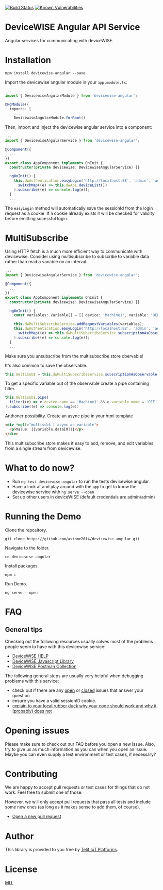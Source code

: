 
[![Build Status](https://travis-ci.com/astone2014/devicewise-angular.svg?branch=master)](https://travis-ci.com/astone2014/devicewise-angular)
[![Known Vulnerabilities](https://snyk.io/test/github/astone2014/devicewise-angular/badge.svg?targetFile=projects/devicewise-angular/package.json)](https://snyk.io/test/github/astone2014/devicewise-angular?targetFile=projects/devicewise-angular/package.json)

# DeviceWISE Angular API Service

Angular services for communicating with deviceWISE.

# Installation

```cli
npm install devicewise-angular --save
```

Import the devicewise angular module in your `app.module.ts`:

```ts
...
import { DevicewiseAngularModule } from 'devicewise-angular';

@NgModule({
  imports: [
    ...
    DevicewiseAngularModule.forRoot()
```

Then, import and inject the devicewise angular service into a component:

```ts
...
import { DevicewiseAngularService } from 'devicewise-angular';

@Component({
  ...
})
export class AppComponent implements OnInit {
  constructor(private devicewise: DevicewiseAngularService) {}

  ngOnInit() {
    this.dwAuthentication.easyLogin('http://localhost:88', 'admin', 'admin').pipe(
      switchMap((e) => this.dwApi.deviceList())
    ).subscribe((e) => console.log(e));
  }
  ...
```
The `easyLogin` method will automatically save the sessionId from the login request as a cookie. If a cookie already exists it will be checked for validity before emitting sucessful login.

# MultiSubscribe
Using HTTP fetch is a much more efficient way to communicate with devicewise. Consider using multisubscribe to subscribe to variable data rather than read a variable on an interval.


```ts
...
import { DevicewiseAngularService } from 'devicewise-angular';

@Component({
  ...
})
export class AppComponent implements OnInit {
  constructor(private devicewise: DevicewiseAngularService) {}

  ngOnInit() {
    const variables: Variable[] = [{ device: 'Machine1', variable: 'OEE', type: DwType.FLOAT4, count: 1, length: -1 }];

    this.dwMultiSubscribeService.addRequestVariables(variables);    
    this.dwAuthentication.easyLogin('http://localhost:88', 'admin', 'admin').pipe(
      switchMap((e) => this.dwMultiSubscribeService.subscriptionAsObservable())
    ).subscribe((e) => console.log(e));
  }
  ...
```

Make sure you unsubscribe from the multisubscribe store obervable!

It's also common to save the observable.
```ts
this.multisub$ = this.dwMultiSubscribeService.subscriptionAsObservable();
```
To get a specific variable out of the observable create a pipe containing filter.
```ts
this.multisub$.pipe(
  filter((e) => e.device.name == 'Machine1' && e.variable.name = 'OEE')
).subscribe((e) => console.log(e))
```
Anthoner possibility. Create an async pipe in your html template
```html
<div *ngIf="multisub$ | async as variable">
  <p>Value: {{variable.data[0]}}</p>
</div>
```

This multisubscribe store makes it easy to add, remove, and edit variables from a single stream from devicewise.

# What to do now?

* Run `ng test devicewise-angular` to run the tests devicewise angular.
* Have a look at and play around with the `app` to get to know the devicewise service with `ng serve --open`
* Set up other users in deviceWISE (default credentials are admin/admin)

# Running the Demo

Clone the repository.

```cli
git clone https://github.com/astone2014/devicewise-angular.git
```

Navigate to the folder.

```cli
cd devicewise-angular
```

Install packages.

```cli
npm i
```

Run Demo.

```cli
ng serve --open
```

# FAQ

## General tips

Checking out the following resources usually solves most of the problems people seem to have with this devicewise service:

* [DeviceWISE HELP](https://docs-engr.devicewise.com/)
* [DeviceWISE Javascript Library](http://help.devicewise.com/display/M2MOpen/JavaScript+API+Library)
* [DeviceWISE Postman Collection](https://web.postman.co/collections/4197967-d416fb5a-b10d-47fb-9bd4-b740c4842503?workspace=0a806903-4bd9-4c42-8f6a-a4cecdf162d1)

The following general steps are usually very helpful when debugging problems with this service:

* check out if there are any [open](https://github.com/astone2014/devicewise-angular/issues) or [closed](https://github.com/astone2014/devicewise-angular/issues?q=is%3Aissue+is%3Aclosed) issues that answer your question
* ensure you have a valid sessionID cookie.
* [explain to your local rubber duck why your code should work and why it (probably) does not](https://en.wikipedia.org/wiki/Rubber_duck_debugging)

# Opening issues

Please make sure to check out our FAQ before you open a new issue. Also, try to give us as much information as you can when you open an issue. Maybe you can even supply a test environment or test cases, if necessary?

# Contributing

We are happy to accept pull requests or test cases for things that do not work. Feel free to submit one of those.

However, we will only accept pull requests that pass all tests and include some new ones (as long as it makes sense to add them, of course).

* [Open a new pull request](https://github.com/astone2014/devicewise-angular/compare)

# Author

This library is provided to you free by [Telit IoT Platforms](https://telit.com/).

# License

[MIT](https://github.com/astone2014/devicewise-angular/master/LICENSE)
